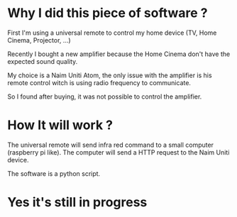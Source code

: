 # Why I did this piece of software ?

First I'm using a universal remote to control my home device (TV, Home Cinema, Projector, ...)

Recently I bought a new amplifier because the Home Cinema don't have the expected sound quality.

My choice is a Naim Uniti Atom, the only issue with the amplifier is his remote control witch is using radio frequency to communicate.

So I found after buying, it was not possible to control the amplifier.

# How It will work ?

The universal remote will send infra red command to a small computer (raspberry pi like). 
The computer will send a HTTP request to the Naim Uniti device.

The software is a python script.

# Yes it's still in progress